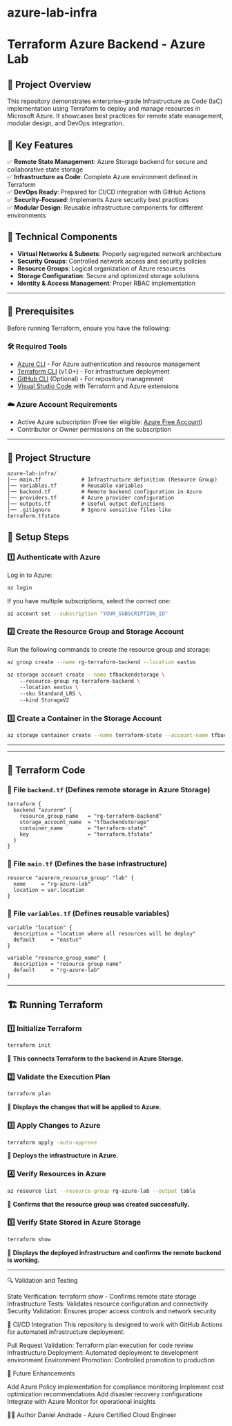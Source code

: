 # azure-lab-infra
# **Terraform Azure Backend - Azure Lab**

## 📌 Project Overview
This repository demonstrates enterprise-grade Infrastructure as Code (IaC) implementation using Terraform to deploy and manage resources in Microsoft Azure. It showcases best practices for remote state management, modular design, and DevOps integration.

## 🎯 Key Features
✅ **Remote State Management**: Azure Storage backend for secure and collaborative state storage  
✅ **Infrastructure as Code**: Complete Azure environment defined in Terraform  
✅ **DevOps Ready**: Prepared for CI/CD integration with GitHub Actions  
✅ **Security-Focused**: Implements Azure security best practices  
✅ **Modular Design**: Reusable infrastructure components for different environments  

## 🔧 Technical Components
- **Virtual Networks & Subnets**: Properly segregated network architecture
- **Security Groups**: Controlled network access and security policies
- **Resource Groups**: Logical organization of Azure resources
- **Storage Configuration**: Secure and optimized storage solutions
- **Identity & Access Management**: Proper RBAC implementation

---

## 🔧 **Prerequisites**
Before running Terraform, ensure you have the following:

### 🛠 Required Tools
- [Azure CLI](https://aka.ms/installazurecliwindows) - For Azure authentication and resource management
- [Terraform CLI](https://developer.hashicorp.com/terraform/downloads) (v1.0+) - For infrastructure deployment
- [GitHub CLI](https://cli.github.com/) (Optional) - For repository management
- [Visual Studio Code](https://code.visualstudio.com/) with Terraform and Azure extensions

### ☁️ Azure Account Requirements
- Active Azure subscription (Free tier eligible: [Azure Free Account](https://azure.microsoft.com/en-us/free/))
- Contributor or Owner permissions on the subscription

---

## 📂 **Project Structure**
```plaintext
azure-lab-infra/
│── main.tf             # Infrastructure definition (Resource Group)
│── variables.tf        # Reusable variables
│── backend.tf          # Remote backend configuration in Azure
│── providers.tf        # Azure provider configuration
│── outputs.tf          # Useful output definitions
│── .gitignore          # Ignore sensitive files like terraform.tfstate
```


## 🚀 **Setup Steps**

### **1️⃣ Authenticate with Azure**
Log in to Azure:
```sh
az login
```
If you have multiple subscriptions, select the correct one:
```sh
az account set --subscription "YOUR_SUBSCRIPTION_ID"
```

### **2️⃣ Create the Resource Group and Storage Account**
Run the following commands to create the resource group and storage:
```sh
az group create --name rg-terraform-backend --location eastus

az storage account create --name tfbackendstorage \  
    --resource-group rg-terraform-backend \  
    --location eastus \  
    --sku Standard_LRS \  
    --kind StorageV2
```

### **3️⃣ Create a Container in the Storage Account**
```sh
az storage container create --name terraform-state --account-name tfbackendstorage
```

---


---

## 📜 **Terraform Code**

### **📄 File `backend.tf`** (Defines remote storage in Azure Storage)
```hcl
terraform {
  backend "azurerm" {
    resource_group_name   = "rg-terraform-backend"
    storage_account_name  = "tfbackendstorage"
    container_name        = "terraform-state"
    key                   = "terraform.tfstate"
  }
}
```

### **📄 File `main.tf`** (Defines the base infrastructure)
```hcl
resource "azurerm_resource_group" "lab" {
  name     = "rg-azure-lab"
  location = var.location
}
```

### **📄 File `variables.tf`** (Defines reusable variables)
```hcl
variable "location" {
  description = "location where all resources will be deploy"
  default     = "eastus"
}

variable "resource_group_name" {
  description = "resource group name"
  default     = "rg-azure-lab"
}
```

---

## 🏗 **Running Terraform**
### **1️⃣ Initialize Terraform**
```sh
terraform init
```
📌 **This connects Terraform to the backend in Azure Storage.**

### **2️⃣ Validate the Execution Plan**
```sh
terraform plan
```
📌 **Displays the changes that will be applied to Azure.**

### **3️⃣ Apply Changes to Azure**
```sh
terraform apply -auto-approve
```
📌 **Deploys the infrastructure in Azure.**

### **4️⃣ Verify Resources in Azure**
```sh
az resource list --resource-group rg-azure-lab --output table
```
📌 **Confirms that the resource group was created successfully.**

### **5️⃣ Verify State Stored in Azure Storage**
```sh
terraform show
```
📌 **Displays the deployed infrastructure and confirms the remote backend is working.**

---
🔍 Validation and Testing

State Verification: terraform show - Confirms remote state storage
Infrastructure Tests: Validates resource configuration and connectivity
Security Validation: Ensures proper access controls and network security

🚦 CI/CD Integration
This repository is designed to work with GitHub Actions for automated infrastructure deployment:

Pull Request Validation: Terraform plan execution for code review
Infrastructure Deployment: Automated deployment to development environment
Environment Promotion: Controlled promotion to production

🔮 Future Enhancements

Add Azure Policy implementation for compliance monitoring
Implement cost optimization recommendations
Add disaster recovery configurations
Integrate with Azure Monitor for operational insights


👨‍💻 Author
Daniel Andrade - Azure Certified Cloud Engineer


